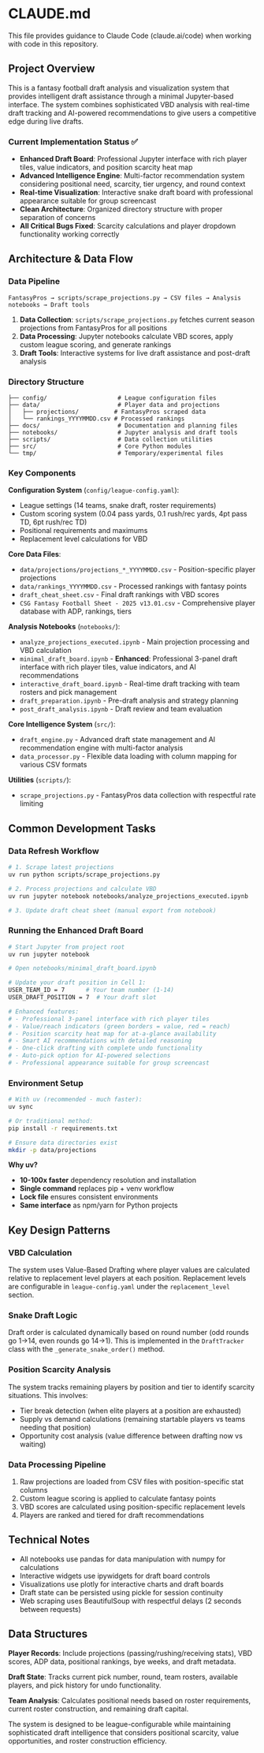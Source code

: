 # CLAUDE.md

This file provides guidance to Claude Code (claude.ai/code) when working with code in this repository.

## Project Overview

This is a fantasy football draft analysis and visualization system that provides intelligent draft assistance through a minimal Jupyter-based interface. The system combines sophisticated VBD analysis with real-time draft tracking and AI-powered recommendations to give users a competitive edge during live drafts.

### **Current Implementation Status** ✅
- **Enhanced Draft Board**: Professional Jupyter interface with rich player tiles, value indicators, and position scarcity heat map
- **Advanced Intelligence Engine**: Multi-factor recommendation system considering positional need, scarcity, tier urgency, and round context
- **Real-time Visualization**: Interactive snake draft board with professional appearance suitable for group screencast
- **Clean Architecture**: Organized directory structure with proper separation of concerns
- **All Critical Bugs Fixed**: Scarcity calculations and player dropdown functionality working correctly

## Architecture & Data Flow

### Data Pipeline
```
FantasyPros → scripts/scrape_projections.py → CSV files → Analysis notebooks → Draft tools
```

1. **Data Collection**: `scripts/scrape_projections.py` fetches current season projections from FantasyPros for all positions
2. **Data Processing**: Jupyter notebooks calculate VBD scores, apply custom league scoring, and generate rankings
3. **Draft Tools**: Interactive systems for live draft assistance and post-draft analysis

### Directory Structure
```
├── config/                    # League configuration files
├── data/                      # Player data and projections
│   ├── projections/          # FantasyPros scraped data
│   └── rankings_YYYYMMDD.csv # Processed rankings
├── docs/                      # Documentation and planning files
├── notebooks/                 # Jupyter analysis and draft tools
├── scripts/                   # Data collection utilities
├── src/                       # Core Python modules
└── tmp/                       # Temporary/experimental files
```

### Key Components

**Configuration System** (`config/league-config.yaml`):
- League settings (14 teams, snake draft, roster requirements)
- Custom scoring system (0.04 pass yards, 0.1 rush/rec yards, 4pt pass TD, 6pt rush/rec TD)
- Positional requirements and maximums
- Replacement level calculations for VBD

**Core Data Files**:
- `data/projections/projections_*_YYYYMMDD.csv` - Position-specific player projections
- `data/rankings_YYYYMMDD.csv` - Processed rankings with fantasy points
- `draft_cheat_sheet.csv` - Final draft rankings with VBD scores
- `CSG Fantasy Football Sheet - 2025 v13.01.csv` - Comprehensive player database with ADP, rankings, tiers

**Analysis Notebooks** (`notebooks/`):
- `analyze_projections_executed.ipynb` - Main projection processing and VBD calculation
- `minimal_draft_board.ipynb` - **Enhanced**: Professional 3-panel draft interface with rich player tiles, value indicators, and AI recommendations
- `interactive_draft_board.ipynb` - Real-time draft tracking with team rosters and pick management  
- `draft_preparation.ipynb` - Pre-draft analysis and strategy planning
- `post_draft_analysis.ipynb` - Draft review and team evaluation

**Core Intelligence System** (`src/`):
- `draft_engine.py` - Advanced draft state management and AI recommendation engine with multi-factor analysis
- `data_processor.py` - Flexible data loading with column mapping for various CSV formats

**Utilities** (`scripts/`):
- `scrape_projections.py` - FantasyPros data collection with respectful rate limiting

## Common Development Tasks

### Data Refresh Workflow
```bash
# 1. Scrape latest projections
uv run python scripts/scrape_projections.py

# 2. Process projections and calculate VBD
uv run jupyter notebook notebooks/analyze_projections_executed.ipynb

# 3. Update draft cheat sheet (manual export from notebook)
```

### Running the Enhanced Draft Board
```bash
# Start Jupyter from project root
uv run jupyter notebook

# Open notebooks/minimal_draft_board.ipynb

# Update your draft position in Cell 1:
USER_TEAM_ID = 7      # Your team number (1-14)
USER_DRAFT_POSITION = 7  # Your draft slot

# Enhanced features:
# - Professional 3-panel interface with rich player tiles
# - Value/reach indicators (green borders = value, red = reach)
# - Position scarcity heat map for at-a-glance availability
# - Smart AI recommendations with detailed reasoning
# - One-click drafting with complete undo functionality
# - Auto-pick option for AI-powered selections
# - Professional appearance suitable for group screencast
```

### Environment Setup
```bash
# With uv (recommended - much faster):
uv sync

# Or traditional method:
pip install -r requirements.txt

# Ensure data directories exist
mkdir -p data/projections
```

**Why uv?** 
- **10-100x faster** dependency resolution and installation
- **Single command** replaces pip + venv workflow
- **Lock file** ensures consistent environments
- **Same interface** as npm/yarn for Python projects

## Key Design Patterns

### VBD Calculation
The system uses Value-Based Drafting where player values are calculated relative to replacement level players at each position. Replacement levels are configurable in `league-config.yaml` under the `replacement_level` section.

### Snake Draft Logic
Draft order is calculated dynamically based on round number (odd rounds go 1→14, even rounds go 14→1). This is implemented in the `DraftTracker` class with the `_generate_snake_order()` method.

### Position Scarcity Analysis
The system tracks remaining players by position and tier to identify scarcity situations. This involves:
- Tier break detection (when elite players at a position are exhausted)
- Supply vs demand calculations (remaining startable players vs teams needing that position)
- Opportunity cost analysis (value difference between drafting now vs waiting)

### Data Processing Pipeline
1. Raw projections are loaded from CSV files with position-specific stat columns
2. Custom league scoring is applied to calculate fantasy points
3. VBD scores are calculated using position-specific replacement levels
4. Players are ranked and tiered for draft recommendations

## Technical Notes

- All notebooks use pandas for data manipulation with numpy for calculations
- Interactive widgets use ipywidgets for draft board controls
- Visualizations use plotly for interactive charts and draft boards
- Draft state can be persisted using pickle for session continuity
- Web scraping uses BeautifulSoup with respectful delays (2 seconds between requests)

## Data Structures

**Player Records**: Include projections (passing/rushing/receiving stats), VBD scores, ADP data, positional rankings, bye weeks, and draft metadata.

**Draft State**: Tracks current pick number, round, team rosters, available players, and pick history for undo functionality.

**Team Analysis**: Calculates positional needs based on roster requirements, current roster construction, and remaining draft capital.

The system is designed to be league-configurable while maintaining sophisticated draft intelligence that considers positional scarcity, value opportunities, and roster construction efficiency.